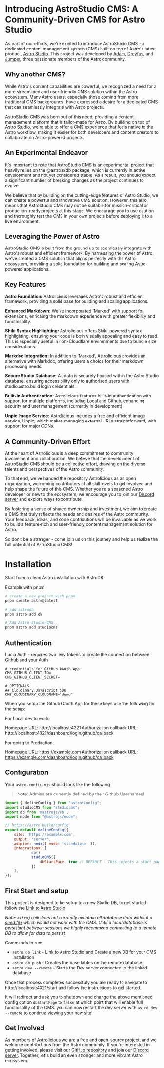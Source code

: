 # Introducing AstroStudio CMS: A Community-Driven CMS for Astro Studio

As part of our efforts, we're excited to introduce AstroStudio CMS - a dedicated content management system (CMS) built on top of Astro's latest product, [Astro Studio](https://studio.astro.build). This project was developed by [Adam](https://github.com/Adammatthiesen), [Dreyfus](https://github.com/dreyfus92), and [Jumper](https://github.com/jdtjenkins), three passionate members of the Astro community.

## Why another CMS?

While Astro's content capabilities are powerful, we recognized a need for a more streamlined and user-friendly CMS solution within the Astro ecosystem. Many Astro users, especially those coming from more traditional CMS backgrounds, have expressed a desire for a dedicated CMS that can seamlessly integrate with Astro projects.

AstroStudio CMS was born out of this need, providing a content management platform that is tailor-made for Astro. By building on top of Astro Studio, we're able to offer a CMS experience that feels native to the Astro workflow, making it easier for both developers and content creators to collaborate on Astro-powered projects.

## An Experimental Endeavor

It's important to note that AstroStudio CMS is an experimental project that heavily relies on the @astrojs/db package, which is currently in active development and not yet considered stable. As a result, you should expect a significant number of breaking changes as the project continues to evolve.

We believe that by building on the cutting-edge features of Astro Studio, we can create a powerful and innovative CMS solution. However, this also means that AstroStudio CMS may not be suitable for mission-critical or production-ready projects at this stage. We encourage you to use caution and thoroughly test the CMS in your own projects before deploying it to a live environment.


## Leveraging the Power of Astro

AstroStudio CMS is built from the ground up to seamlessly integrate with Astro's robust and efficient framework. By harnessing the power of Astro, we've created a CMS solution that aligns perfectly with the Astro ecosystem, providing a solid foundation for building and scaling Astro-powered applications.

## Key Features

**Astro Foundation:** Astrolicious leverages Astro's robust and efficient framework, providing a solid base for building and scaling applications.

**Enhanced Markdown:** We've incorporated 'Marked' with support for extensions, enriching the markdown experience with greater flexibility and functionality.

**Shiki Syntax Highlighting:** Astrolicious offers Shiki-powered syntax highlighting, ensuring your code is both visually appealing and easy to read. This is especially useful in non-Cloudflare environments due to bundle size considerations.

**Markdoc Integration:** In addition to 'Marked', Astrolicious provides an alternative with Markdoc, offering users a choice for their markdown processing needs.

**Secure Studio Database:** All data is securely housed within the Astro Studio database, ensuring accessibility only to authorized users with studio.astro.build login credentials.

**Built-in Authentication:** Astrolicious features built-in authentication with support for multiple platforms, including Local and Github, enhancing security and user management (currently in development).

**Unpic Image Service:** Astrolicious includes a free and efficient image service, Unpic, which makes managing external URLs straightforward, with support for major CDNs.

## A Community-Driven Effort

At the heart of Astrolicious is a deep commitment to community involvement and collaboration. We believe that the development of AstroStudio CMS should be a collective effort, drawing on the diverse talents and perspectives of the Astro community.

To that end, we've handed the repository Astrolicious as an open organization, welcoming contributors of all skill levels to get involved and help shape the future of this CMS. Whether you're a seasoned Astro developer or new to the ecosystem, we encourage you to join our [Discord server](https://chat.astrolicious.dev/) and explore ways to contribute.

By fostering a sense of shared ownership and investment, we aim to create a CMS that truly reflects the needs and desires of the Astro community. Your feedback, ideas, and code contributions will be invaluable as we work to build a feature-rich and user-friendly content management solution for Astro.

So don't be a stranger - come join us on this journey and help us realize the full potential of AstroStudio CMS!

# Installation

Start from a clean Astro installation with AstroDB

Example with pnpm

```sh
# create a new project with pnpm
pnpm create astro@latest
```

```sh
# add astrodb
pnpm astro add db
```

```sh
# Add Astro-Studio-CMS
pnpm astro add studiocms
```

## Authentication

Lucia Auth - requires two .env tokens to create the connection between Github and your Auth

```
# credentials for GitHub OAuth App
CMS_GITHUB_CLIENT_ID=
CMS_GITHUB_CLIENT_SECRET=

# OPTIONALS
## Cloudinary Javascript SDK
CMS_CLOUDINARY_CLOUDNAME="demo"
```

When you setup the Github Oauth App for these keys use the following for the setup:

For Local dev to work:

Homepage URL: http://localhost:4321
Authorization callback URL: http://localhost:4321/dashboard/login/github/callback

For going to Production:

Homepage URL: https://example.com
Authorization callback URL: https://example.com/dashboard/login/github/callback

## Configuration

Your `astro.config.mjs` should look like the following

> Note: Admins are currently defined by their Github Usernames!

```mjs
import { defineConfig } from "astro/config";
import studioCMS from "studiocms";
import db from '@astrojs/db';
import node from "@astrojs/node";

// https://astro.build/config
export default defineConfig({
	site: 'https://example.com',
	output: "server",
	adapter: node({ mode: 'standalone' }),
	integrations: [
	        db(),
	        studioCMS({
	            dbStartPage: true // DEFAULT - This injects a start page to setup your DB data.
	        })
	],
});
```

## First Start and setup

This project is designed to be setup to a new Studio DB, to get started follow the [Link to Astro Studio](https://docs.astro.build/en/recipes/studio/#create-a-new-studio-project)

*Note: `astrojs/db` does not currently maintain all database data without a [seed file](https://docs.astro.build/en/guides/astro-db/#seed-your-database) which would not work with the CMS. Until a local database is persistant between sessions we highly recommend connecting to a remote DB to allow for data to persist*

Commands to run:
- `astro db link` - Link to Astro Studio and Create a new DB for your CMS Installation
- `astro db push` - Creates the base tables on the remote database.
- `astro dev --remote` - Starts the Dev server connected to the linked database

Once that process completes successfuly you are ready to navigate to http://localhost:4321/start and follow the instructions to get started.

It will redirect and ask you to shutdown and change the above mentioned config option `dbStartPage` to `false` at which point that will enable full functionality of the CMS. you can now restart the dev server with `astro dev --remote` to continue viewing your new site!

## Get Involved

As members of [Astrolicious](https://github.com/astrolicious) we are a free and open-source project, and we welcome contributions from the Astro community. If you're interested in getting involved, please visit our [GitHub repository](https://github.com/astrolicious/studiocms) and join our [Discord server](https://chat.astrolicious.dev/). Together, let's build an even stronger and more vibrant Astro ecosystem.
